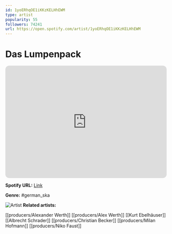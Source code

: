 ```yaml
---
id: 1yoERhqOE1iKKzKELHhEWM
type: artist
popularity: 55
followers: 74241
url: https://open.spotify.com/artist/1yoERhqOE1iKKzKELHhEWM
---
```

# Das Lumpenpack

<iframe style="border-radius:12px" src="https://open.spotify.com/embed/artist/1yoERhqOE1iKKzKELHhEWM" width="100%" height="352" frameBorder="0" allowfullscreen="" allow="autoplay; clipboard-write; encrypted-media; fullscreen; picture-in-picture" loading="lazy"></iframe>

**Spotify URL:** [Link](https://open.spotify.com/artist/1yoERhqOE1iKKzKELHhEWM)

**Genre:**  #german_ska

![Artist](https://i.scdn.co/image/ab6761610000e5eb657278107a7804c5736802e6)
**Related artists:**

[[producers/Alexander Werth]]
[[producers/Alex Werth]]
[[Kurt Ebelhäuser]]
[[Albrecht Schrader]]
[[producers/Christian Becker]]
[[producers/Milan Hofmann]]
[[producers/Niko Faust]]
